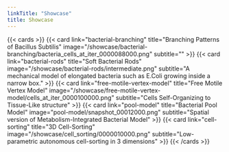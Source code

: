 ```yaml
---
linkTitle: "Showcase"
title: Showcase
---
```


{{< cards >}}
    <!-- {{<
        card link="cr_trichome"
        title=`cr_trichome`
        image="/showcase/cr_trichome/cr_trichome_end.png"
        subtitle="Turing Patterns on the leaf of Arabidopsis Thaliana"
    >}} -->
    {{<
        card link="bacterial-branching"
        title="Branching Patterns of Bacillus Subtilis"
        image="/showcase/bacterial-branching/bacteria_cells_at_iter_0000088000.png"
        subtitle=""
    >}}
    {{<
        card link="bacterial-rods"
        title="Soft Bacterial Rods"
        image="/showcase/bacterial-rods/intermediate.png"
        subtitle="A mechanical model of elongated bacteria such as E.Coli growing inside a narrow box."
    >}}
    <!-- {{<
        card link="autophagy-protein-clustering"
        title="Autophagy Protein Clustering"
        image="/showcase/autophagy-protein-clustering/with-avidity/snapshot_00040000.png"
        subtitle="ATG11 and ATG19 Particles phase-separate and form Clusters on the surface of a Cargo which initiate the autophagy process."
    >}} -->
    {{<
        card link="free-motile-vertex-model"
        title="Free Motile Vertex Model"
        image="/showcase/free-motile-vertex-model/cells_at_iter_0000100000.png"
        subtitle="Cells Self-Organizing to Tissue-Like structure"
    >}}
    {{<
        card link="pool-model"
        title="Bacterial Pool Model"
        image="pool-model/snapshot_00012000.png"
        subtitle="Spatial version of Metabolism-Integrated Bacterial Model"
    >}}
    {{<
        card link="cell-sorting"
        title="3D Cell-Sorting"
        image="/showcase/cell_sorting/0000010000.png"
        subtitle="Low-parametric autonomous cell-sorting in 3 dimensions"
    >}}
{{< /cards >}}
